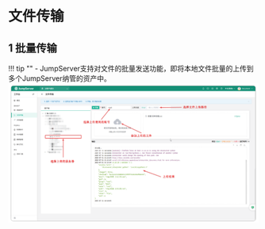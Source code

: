 # 文件传输
## 1 批量传输
!!! tip ""
    - JumpServer支持对文件的批量发送功能，即将本地文件批量的上传到多个JumpServer纳管的资产中。
![v4_file_transfer_1](../../../../img/v4_file_transfer_1.png)